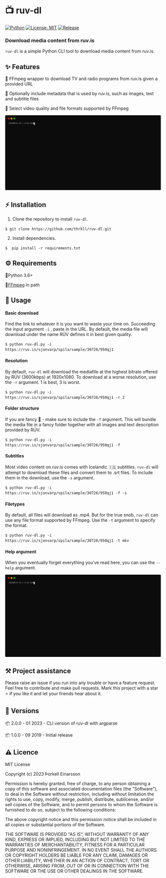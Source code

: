 # 📺 ruv-dl

[![Python](https://img.shields.io/badge/Python_3-3776AB?logo=python&logoColor=white)](https://opensource.org/licenses/MIT)
[![License: MIT](https://img.shields.io/badge/License-MIT-green)](https://opensource.org/licenses/MIT)
[![Release](https://img.shields.io/github/v/release/thrkll/ruv-dl)]()

### Download media content from ruv.is

`ruv-dl` is a simple Python CLI tool to download media content from ruv.is.

## ✨ Features

🔹 FFmpeg wrapper to download TV and radio programs from ruv.is given a provided URL

🔹 Optionally include metadata that is used by ruv.is, such as images, text and subtitle files

🔹 Select video quality and file formats supported by FFmpeg

![ruv-dl download](/img/download.svg)

## ⚡️ Installation

1. Clone the repository to install `ruv-dl`.

`$ git clone https://github.com/thrkll/ruv-dl.git`

2. Install dependencies.

`$  pip install -r requirements.txt`

## ⚙️ Requirements

🔹Python 3.6+

🔹[FFmpeg](https://ffmpeg.org/download.html) in path

## 📖 Usage

#### Basic download

Find the link to whatever it is you want to waste your time on. Succeeding the input argument `-i` , paste in the URL. By default, the media file will download under the name RÚV defines it in best given quality.

`$ python ruv-dl.py -i https://ruv.is/sjonvarp/spila/sample/30726/950qj1`

#### Resolution

By default, `ruv-dl` will download the mediafile at the highest bitrate offered by RÚV (3600kbps) at 1920x1080. To download at a worse resolution, use the `-r` argument. 1 is best, 3 is worst.

`$ python ruv-dl.py -i https://ruv.is/sjonvarp/spila/sample/30726/950qj1 -r 2`

#### Folder structure

If you are fancy 🎩 - make sure to include the `-f` argument. This will bundle the media file in a fancy folder together with all images and text description provided by RÚV.

`$ python ruv-dl.py -i https://ruv.is/sjonvarp/spila/sample/30726/950qj1 -f`

#### Subtitles

Most video content on ruv.is comes with Icelandic :iceland: subtitles. `ruv-dl` will attempt to download these files and convert them to .srt files. To include them in the download, use the `-s` argument.

`$ python ruv-dl.py -i https://ruv.is/sjonvarp/spila/sample/30726/950qj1 -f -s`

#### Filetypes

By default, all files will download as .mp4. But for the true snob, `ruv-dl` can use any file format supported by FFmpeg. Use the `-t` argument to specify the format.

`$ python ruv-dl.py -i https://ruv.is/sjonvarp/spila/sample/30726/950qj1 -t mkv`

#### Help argument

When you eventually forget everything you've read here, you can use the `--help` argument.

![Help argument](/img/help.svg)

## ⚒️ Project assistance

Please raise an issue if you run into any trouble or have a feature request. Feel free to contribute and make pull requests. Mark this project with a star ⭐ if you like it and let your friends hear about it.

## 🚚 Versions

📦 2.0.0 - 01 2023 - CLI version of ruv-dl with argparse

📦 1.0.0 - 09 2019 - Initial release

## ⚠️ Licence

MIT License

Copyright (c) 2023 Þorkell Einarsson

Permission is hereby granted, free of charge, to any person obtaining a copy
of this software and associated documentation files (the "Software"), to deal
in the Software without restriction, including without limitation the rights
to use, copy, modify, merge, publish, distribute, sublicense, and/or sell
copies of the Software, and to permit persons to whom the Software is
furnished to do so, subject to the following conditions:

The above copyright notice and this permission notice shall be included in all
copies or substantial portions of the Software.

THE SOFTWARE IS PROVIDED "AS IS", WITHOUT WARRANTY OF ANY KIND, EXPRESS OR
IMPLIED, INCLUDING BUT NOT LIMITED TO THE WARRANTIES OF MERCHANTABILITY,
FITNESS FOR A PARTICULAR PURPOSE AND NONINFRINGEMENT. IN NO EVENT SHALL THE
AUTHORS OR COPYRIGHT HOLDERS BE LIABLE FOR ANY CLAIM, DAMAGES OR OTHER
LIABILITY, WHETHER IN AN ACTION OF CONTRACT, TORT OR OTHERWISE, ARISING FROM,
OUT OF OR IN CONNECTION WITH THE SOFTWARE OR THE USE OR OTHER DEALINGS IN THE
SOFTWARE.
